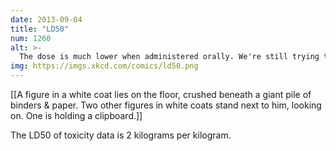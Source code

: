 ```yaml
---
date: 2013-09-04
title: "LD50"
num: 1260
alt: >-
  The dose is much lower when administered orally. We're still trying to get the paper into the needles for subcutaneous injection.
img: https://imgs.xkcd.com/comics/ld50.png
---
```

[[A figure in a white coat lies on the floor, crushed beneath a giant pile of binders & paper. Two other figures in white coats stand next to him, looking on. One is holding a clipboard.]]

The LD50 of toxicity data is 2 kilograms per kilogram.


